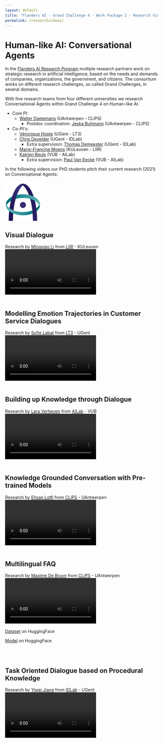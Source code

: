 ```yaml
---
layout: default
title: "Flanders AI - Grand Challenge 4 - Work Package 2 - Research Videos"
permalink: /researchvideos/
---
```


# Human-like AI: Conversational Agents
In the [Flanders AI Research Program](https://www.flandersai.be/en) multiple research partners work on strategic research in artificial intelligence, based on the needs and demands of companies, organizations, the government, and citizens. The consortium works on different research challenges, so called Grand Challenges, in several domains.

With five research teams from four different universities we research Conversational Agents within Grand Challenge 4 on Human-like AI.

* Core PI: 
  * [Walter Daelemans](https://www.clips.uantwerpen.be/~walter/) (UAntwerpen - CLiPS)
    * Postdoc coordination: [Jeska Buhmann](https://www.uantwerpen.be/en/staff/jeska-buhmann/) (UAntwerpen - CLiPS)
* Co-PI's:
  * [Véronique Hoste](https://www.lt3.ugent.be/people/veronique-hoste/) (UGent - LT3)
  * [Chris Develder](http://users.atlantis.ugent.be/cdvelder/) (UGent - IDLab)
    * Extra supervision: [Thomas Demeester](https://tdmeeste.github.io/) (UGent - IDLab)
  * [Marie-Francine Moens](https://people.cs.kuleuven.be/~sien.moens/) (KULeuven - LIIR)
  * [Katrien Beuls](https://ai.vub.ac.be/team/katrien-beuls/) (VUB - AILab)
    * Extra supervision: [Paul Van Eecke](https://ai.vub.ac.be/team/paul-van-eecke/) (VUB - AILab)  


In the following videos our PhD students pitch their current research (2021) on Conversational Agents:

![image](/images/aiflanders-logo_Xsmall.png)


## Visual Dialogue
Research by [Mingxiao Li](https://www.kuleuven.be/wieiswie/nl/person/00113732) from [LIIR](https://liir.cs.kuleuven.be) - KULeuven
<video src="https://user-images.githubusercontent.com/58225321/135808567-d6aaf420-f6c0-47cd-91da-2df939ad5ef6.mp4" controls="controls" style="max-width: 730px;">
</video>
<br>
<br>


## Modelling Emotion Trajectories in Customer Service Dialogues 
Research by [Sofie Labat](https://lt3.ugent.be/people/sofie-labat/) from [LT3](https://lt3.ugent.be) - UGent
<video src="https://user-images.githubusercontent.com/58225321/135809331-0987a4f5-6696-4d99-beff-11ed5285ff91.mp4" controls="controls" style="max-width: 730px;">
</video>
<br>
<br>


## Building up Knowledge through Dialogue
Research by [Lara Verheyen](https://ai.vub.ac.be/team/lara-verheyen/) from [AILab](https://ai.vub.ac.be/) - VUB
<video src="https://user-images.githubusercontent.com/58225321/135647319-846f8ea7-4ae0-43ef-b406-98abe3b547e5.mp4" controls="controls" style="max-width: 730px;">
</video>
<br>
<br>


## Knowledge Grounded Conversation with Pre-trained Models
Research by [Ehsan Lotfi](https://www.uantwerpen.be/nl/personeel/ehsan-lotfi/) from [CLiPS](https://www.uantwerpen.be/en/research-groups/clips/) - UAntwerpen
<video src="https://user-images.githubusercontent.com/58225321/135810008-7820b1df-5769-4c29-9dfd-e0b262f7b740.mp4" controls="controls" style="max-width: 730px;">
</video>
<br>
<br>


## Multilingual FAQ
Research by [Maxime De Bruyn](https://maximedb.vercel.app) from [CLiPS](https://www.uantwerpen.be/en/research-groups/clips/) - UAntwerpen
<video src="https://user-images.githubusercontent.com/58225321/135610539-ef22392e-ce00-4af0-bd0b-ca144eea0596.mp4" controls="controls" style="max-width: 730px;">
</video>

[Dataset](https://huggingface.co/datasets/clips/mfaq) on HuggingFace

[Model](https://huggingface.co/clips/mfaq) on HuggingFace

<br>
<br>


## Task Oriented Dialogue based on Procedural Knowledge
Research by [Yiwei Jiang](https://yiweijiang2015.github.io/) from [IDLab](https://www.ugent.be/ea/idlab/en) - UGent
<video src="https://user-images.githubusercontent.com/58225321/135645841-bd60065a-9421-4a18-9926-d4e2f7e90248.mp4" controls="controls" style="max-width: 730px;">
</video>
<br>
<br>






